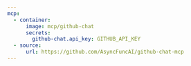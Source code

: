 ```yaml
---
mcp:
  - container:
      image: mcp/github-chat
      secrets:
        github-chat.api_key: GITHUB_API_KEY
  - source:
      url: https://github.com/AsyncFuncAI/github-chat-mcp
---
```

